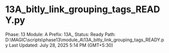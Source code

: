 # 13A_bitly_link_grouping_tags_READY.py

Phase: 13
Module: A
Prefix: 13A_
Status: Ready
Path: D:\MAGIC\scripts\phase13\module_A\13A_bitly_link_grouping_tags_READY.py
Last Updated: July 28, 2025 5:14 PM (GMT+5:30)